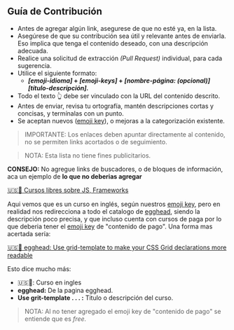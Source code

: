 ## Guía de Contribución

- Antes de agregar algún link, asegurese de que no esté ya, en la lista.
- Asegúrese de que su contribución sea útil y relevante antes de enviarla. Eso implica que tenga el contenido deseado, con una descripción adecuada.
- Realice una solicitud de extracción _(Pull Request)_ individual, para cada sugerencia.
- Utilice el siguiente formato: 
  - **_[emoji-idioma]_ + _[emoji-keys]_ + _[nombre-página: (opcional)]_ _[título-descripción]._**
- Todo el texto 👆 debe ser vinculado con la URL del contenido descrito.
- Antes de enviar, revisa tu ortografía, mantén descripciones cortas y concisas, y termínalas con un punto.
- Se aceptan nuevos ([emoji key](#emojikey)), o mejoras a la categorización existente.
> IMPORTANTE: Los enlaces deben apuntar directamente al contenido, no se permiten links acortados o de seguimiento.

> NOTA: Esta lista no tiene fines publicitarios.


**CONSEJO:** No agregue links de buscadores, o de bloques de información, aca un ejemplo de **lo que no deberias agregar**

[🇺🇸🍎 Cursos libres sobre JS, Frameworks](https://egghead.io)

Aqui vemos que es un curso en inglés, según nuestros [emoji key](#emoji-keys), pero en realidad nos redirecciona a todo el catalogo de [egghead](https://egghead.io/), siendo la descripción poco precisa, y que incluso cuenta con cursos de paga por lo que deberia tener el [emoji key](#emoji-keys) de "contenido de pago". Una forma mas acertada sería:

[🇺🇸🍎 egghead: Use grid-template to make your CSS Grid declarations more readable](https://egghead.io/lessons/css-use-grid-template-to-make-your-css-grid-declarations-more-readable)

Esto dice mucho más:

- 🇺🇸🍎: Curso en ingles
- **egghead:** De la pagina egghead.
- **Use grit-template . . . :** Titulo o descripción del curso.
> NOTA: Al no tener agregado el emoji key de "contenido de pago" se entiende que es _free._
